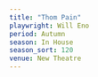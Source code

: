 ```yaml
---
title: "Thom Pain"
playwright: Will Eno
period: Autumn
season: In House
season_sort: 120
venue: New Theatre
---
```

